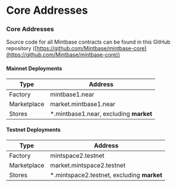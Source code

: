 # Core Addresses

### Core Addresses

Source code for all Mintbase contracts can be found in this GitHub repository ([https://github.com/Mintbase/mintbase-core](https://github.com/Mintbase/mintbase-core))

#### Mainnet Deployments

| Type        | Address                                 |
| ----------- | --------------------------------------- |
| Factory     | mintbase1.near                          |
| Marketplace | market.mintbase1.near                   |
| Stores      | \*.mintbase1.near, excluding **market** |

#### Testnet Deployments

| Type        | Address                                     |
| ----------- | ------------------------------------------- |
| Factory     | mintspace2.testnet                          |
| Marketplace | market.mintspace2.testnet                   |
| Stores      | \*.mintspace2.testnet, excluding **market** |

